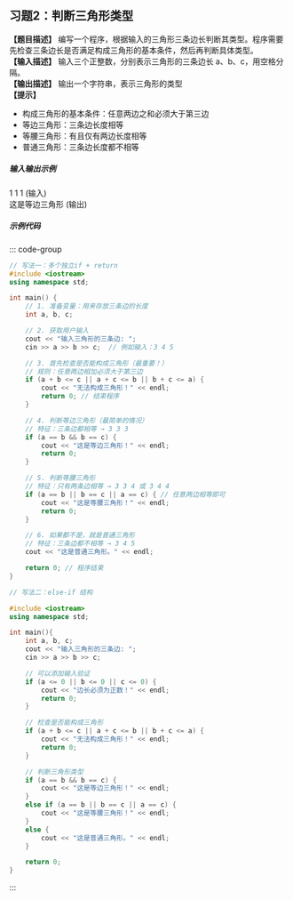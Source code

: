 ## 习题2：判断三角形类型 <Badge type="tip" text="✏️ 精选题" />
**【题目描述】**  编写一个程序，根据输入的三角形三条边长判断其类型。程序需要先检查三条边长是否满足构成三角形的基本条件，然后再判断具体类型。<br/>
**【输入描述】**  输入三个正整数，分别表示三角形的三条边长 a、b、c，用空格分隔。<br/>
**【输出描述】**  输出一个字符串，表示三角形的类型<br/>
**【提示】**  
- 构成三角形的基本条件：任意两边之和必须大于第三边
- 等边三角形：三条边长度相等
- 等腰三角形：有且仅有两边长度相等
- 普通三角形：三条边长度都不相等

##### 输入输出示例

<RunningResult>
1 1 1 (输入)<br/>
这是等边三角形 (输出)<br/>
</RunningResult>

##### 示例代码

<PasswordProtected>

::: code-group
```cpp [写法1]
// 写法一：多个独立if + return
#include <iostream>
using namespace std;

int main() {
    // 1. 准备变量：用来存放三条边的长度
    int a, b, c;

    // 2. 获取用户输入
    cout << "输入三角形的三条边: ";
    cin >> a >> b >> c;  // 例如输入：3 4 5

    // 3. 首先检查是否能构成三角形（最重要！）
    // 规则：任意两边相加必须大于第三边
    if (a + b <= c || a + c <= b || b + c <= a) {
        cout << "无法构成三角形！" << endl;
        return 0; // 结束程序
    }

    // 4. 判断等边三角形（最简单的情况）
    // 特征：三条边都相等 → 3 3 3
    if (a == b && b == c) {
        cout << "这是等边三角形！" << endl;
        return 0;
    }

    // 5. 判断等腰三角形
    // 特征：只有两条边相等 → 3 3 4 或 3 4 4
    if (a == b || b == c || a == c) { // 任意两边相等即可
        cout << "这是等腰三角形！" << endl;
        return 0;
    }

    // 6. 如果都不是，就是普通三角形
    // 特征：三条边都不相等 → 3 4 5
    cout << "这是普通三角形。" << endl;

    return 0; // 程序结束
}
```

```cpp [写法2]
// 写法二：else-if 结构

#include <iostream>
using namespace std;

int main(){
    int a, b, c;
    cout << "输入三角形的三条边: ";
    cin >> a >> b >> c;

    // 可以添加输入验证
    if (a <= 0 || b <= 0 || c <= 0) {
        cout << "边长必须为正数！" << endl;
        return 0;
    }

    // 检查是否能构成三角形
    if (a + b <= c || a + c <= b || b + c <= a) {
        cout << "无法构成三角形！" << endl;
        return 0;
    }

    // 判断三角形类型
    if (a == b && b == c) {
        cout << "这是等边三角形！" << endl;
    }
    else if (a == b || b == c || a == c) {
        cout << "这是等腰三角形！" << endl;
    }
    else {
        cout << "这是普通三角形。" << endl;
    }

    return 0;
}
```
:::

</PasswordProtected>
